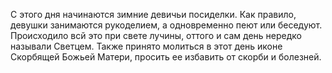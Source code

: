 С этого дня начинаются зимние девичьи посиделки. Как правило, девушки занимаются рукоделием, а одновременно пеют или беседуют. Происходило всй это при свете лучины, оттого и сам день нередко называли Светцем.
Также принято молиться в этот день иконе Скорбящей Божьей Матери, просить ее избавить от скорби и болезней.

